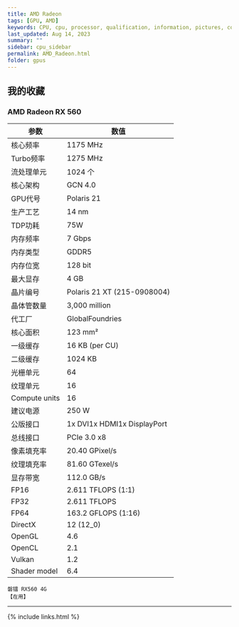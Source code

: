 ```yaml
---
title: AMD Radeon
tags: [GPU, AMD]
keywords: CPU, cpu, processor, qualification, information, pictures, core, frequency, chip packaging, packaging, cpu info, x86, collection, amd, cyrix, harris, ibm, idt, iit, intel, motorola, nec, sgs, sgs-thomson, siemens, ST, signetics, mhs, ti, texas instruments, ulsi, umc, weitek, zilog, 3002, 4004, 4040, 8008, 808x, 8085, 8088, 8086, 80188, 80186, 80286, 286, 80386, 386, i386, Am386, 386sx, 386dx, 486, i486, 586, 486sx, 486dx, overdrive, 487, pentium, 586, 5x86, 386dlc, 386slc, 486dx2, mmx, ppro, pentium-pro, pro, athlon, duron, z80, dirk oppelt, dirk, oppelt, engineering, sample, samples, NVIDIA, GeForce, GPU
last_updated: Aug 14, 2023
summary: ""
sidebar: cpu_sidebar
permalink: AMD_Radeon.html
folder: gpus
---
```


## 我的收藏

### AMD Radeon RX 560

| 参数 | 数值 |
| ------ | ------ |
| 核心频率 | 1175 MHz |
| Turbo频率 | 1275 MHz |
| 流处理单元 | 1024 个 |
| 核心架构 | GCN 4.0 |
| GPU代号 | Polaris 21 |
| 生产工艺 | 14 nm |
| TDP功耗 | 75W |
| 内存频率 | 7 Gbps |
| 内存类型 | GDDR5 |
| 内存位宽 | 128 bit |
| 最大显存 | 4 GB |
| 晶片编号 | Polaris 21 XT (215-0908004) |
| 晶体管数量 | 3,000 million |
| 代工厂 | GlobalFoundries |
| 核心面积 | 123 mm² |
| 一级缓存 | 16 KB (per CU) |
| 二级缓存 | 1024 KB |
| 光栅单元 | 64 |
| 纹理单元 | 16 |
| Compute units | 16 |
| 建议电源 | 250 W |
| 公版接口 | 1x DVI1x HDMI1x DisplayPort |
| 总线接口 | PCIe 3.0 x8 |
| 像素填充率 | 20.40 GPixel/s |
| 纹理填充率 | 81.60 GTexel/s |
| 显存带宽 | 112.0 GB/s |
| FP16 | 2.611 TFLOPS (1:1) |
| FP32 | 2.611 TFLOPS |
| FP64 | 163.2 GFLOPS (1:16) |
| DirectX | 12 (12_0) |
| OpenGL | 4.6 |
| OpenCL | 2.1 |
| Vulkan | 1.2 |
| Shader model | 6.4 |

```
磐镭 RX560 4G
【在用】
```

---------

{% include links.html %}
